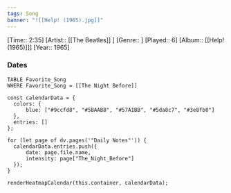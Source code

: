 ```yaml
---
tags: Song  
banner: "![[Help! (1965).jpg]]"
---
```

[Time:: 2:35]
[Artist:: [[The Beatles]] ]
[Genre:: ]
[Played:: 6]
[Album:: [[Help! (1965)]]]
[Year:: 1965]
### Dates
````dataview
TABLE Favorite_Song
WHERE Favorite_Song = [[The Night Before]]
````

  ```dataviewjs
const calendarData = { 
	colors: { 
		blue: ["#9ccfd8", "#5BAAB8", "#57A1BB", "#5da8c7", "#3e8fb0"] 
	}, 
	entries: [] 
}; 

for (let page of dv.pages('"Daily Notes"')) { 
	calendarData.entries.push({ 
		date: page.file.name, 
		intensity: page["The_Night_Before"]
	}); 
} 

renderHeatmapCalendar(this.container, calendarData);
```
